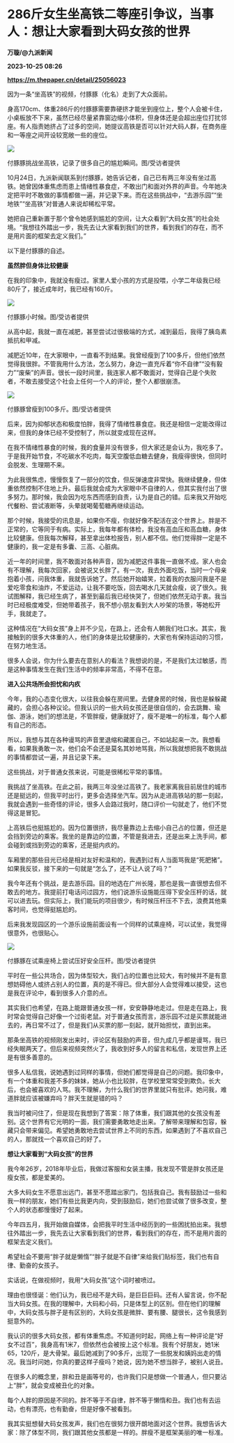 # 286斤女生坐高铁二等座引争议，当事人：想让大家看到大码女孩的世界
**万璇/@九派新闻**

**2023-10-25 08:26**

**https://m.thepaper.cn/detail/25056023**

因为一条“坐高铁”的视频，付豚豚（化名）走到了大众面前。

身高170cm、体重286斤的付豚豚需要靠硬挤才能坐到座位上，整个人会被卡住，小桌板放不下来，虽然已经尽量紧靠窗边缩小体积，但身体还是会超出座位打扰邻座。有人指责她挤占了过多的空间，她提议高铁是否可以针对大码人群，在商务座和一等座之间开设较宽敞一些的座位。

![](https://imagecloud.thepaper.cn/thepaper/image/275/574/539.jpg)

付豚豚挑战坐高铁，记录了很多自己的尴尬瞬间。图/受访者提供

10月24日，九派新闻联系到付豚豚，她告诉记者，自己已有两三年没有坐过高铁。她曾因体重焦虑而患上情绪性暴食症，不敢出门和面对外界的声音。今年她决定把平时不敢做的事情都做一遍，并记录下来。而在这些挑战中，“去游乐园”“坐地铁”“坐高铁”对普通人来说却稀松平常。

她把自己重新置于那个曾令她感到尴尬的空间，让大众看到“大码女孩”的社会处境。“我想往外踏出一步，我先去让大家看到我们的世界，看到我们的存在，而不是用片面的框架去定义我们。”

以下是付豚豚的自述。

**虽然胖但身体比较健康**

在我的印象中，我就没有瘦过。家里人爱小孩的方式是投喂，小学二年级我已经80斤了，接近成年时，我已经有160斤。

![](https://imagecloud.thepaper.cn/thepaper/image/275/574/540.jpg)

付豚豚小时候。图/受访者提供

从高中起，我就一直在减肥，甚至尝试过很极端的方式，减到最后，我得了胰岛素抵抗和甲减。

减肥近10年，在大家眼中，一直看不到结果。我曾经瘦到了100多斤，但他们依然觉得我很胖。不管我用什么方法，怎么努力，身边一直充斥着“你不自律”“没有毅力”“废柴”的声音。很长一段时间里，我连家人都不敢面对，觉得自己是个失败者，不敢去接受这个社会上任何一个人的评论，整个人都很崩溃。

![](https://imagecloud.thepaper.cn/thepaper/image/275/574/541.jpg)

付豚豚曾瘦到100多斤。图/受访者提供

后来，因为抑郁状态和极度怕胖，我得了情绪性暴食症。我还是相信一定能改得过来，但我的身体已经不受控制了，所以就变成现在这样。

在我不情绪性暴食的时候，我的食量并没有很多，但大家还是会认为，我吃多了。于是我开始节食，不吃碳水不吃肉，每天空腹低血糖去健身，我瘦得很快，但同时会脱发、生理期不来。

为此我很焦虑，慢慢恢复了一部分的饮食，但反弹速度非常快。我继续健身，但体重依然控制不住地上升。最后我就会成为大家眼中不自律的人，但其实我付出了很多努力。那时候，我会因为吃东西而感到自责，认为是自己的错。后来我又开始吃代餐粉、尝试液断等，头晕就喝葡萄糖再继续运动。

那个时候，我接受的讯息是，如果你不瘦，你就好像不配活在这个世界上。胖是不正常的，它等同于有病。实际上，我每年都有体检，我没有高血压和高血糖，身体比较健康。但我每次解释，甚至拿出体检报告，别人都不信。他们觉得胖一定是不健康的，我一定是有多囊、三高、心脏病。

近一年的时间里，我不敢面对各种声音，因为减肥这件事我一直做不成。家人也会有不理解，我每次回家，会被说又长胖了。有一次，我去外面吃饭，当时一个母亲抱着小孩，问我体重，我就告诉她了。然后她开始嬉笑，拉着我的衣服问我是不是爱吃零食和油炸，不爱运动，让我不要吃饭，回去喝水几天就会瘦，说了很久。我试图解释，我已经生病了，甚至到最后我已经快哭了，但她们依然无动于衷。我当时已经极度难受，但她带着孩子，我不想小朋友看到大人吵架的场景，等她松开手，我就走了。

这种情况在“大码女孩”身上并不少见，在路上，还会有人朝我们吐口水。其实，我接触到的很多大体重的人，他们的身体是比较健康的，大家也有保持运动的习惯，在努力地生活。

很多人会说，你为什么要去在意别人的看法？我想说的是，不是我们太过敏感，而是这种事情发生在我们生活中的频率非常高，不得不在意。

**进入公共场所会担忧和内疚**

今年，我的心态变化很大，以往我会躲在房间里。去健身房的时候，我也是躲躲藏藏的，会担心各种议论。但我认识的一些大码女孩还是很自信的，会去跳舞、瑜伽、游泳，她们的想法是，不管胖瘦，健康就好了，瘦不是唯一的标准，每个人都有自己的形态。

所以，我想与其在各种谩骂的声音里退缩和藏匿自己，不如站起来一次。我想看看，如果我勇敢一次，他们会不会还是莫名其妙地骂我，所以我就想把我不敢挑战的事情都尝试一遍，并且记录下来。

这些挑战，对于普通女孩来说，可能是很稀松平常的事情。

我挑战了坐高铁。在此之前，我两三年没坐过高铁了。我老家离我目前居住的城市还是挺远的，但我平时出行，更多会选择坐汽车。因为从走进高铁站的那一刻起，我就会遇到一些奇怪的评论，很多人会路过我时，随口评价一句就走了，他们不觉得这是冒犯。

上高铁后也挺尴尬的。因为位置很挤，我尽量靠边上去缩小自己占的位置，但还是会挡到旁边的乘客。我坐的是靠边的位置，不管是我进去，还是出来上洗手间，都会碰到或挡到旁边的乘客，还是挺内疚的。

车厢里的那些目光已经是相对友好和温和的，我遇到过有人当面骂我是“死肥猪”。如果我反驳，接下来的一句就是“怎么了，还不让人说了吗？”

我今年还有个挑战，是去游乐园。目的地选在广州长隆，那也是我一直很想去但不敢去的地方。我提前打电话问过园方，他们说游乐设施能压得下安全压杆的话，就可以进去玩。但实际上，我们能玩的项目很少，有时候压杆压不下去，浪费其他乘客时间，也觉得挺尴尬的。

后来我发现园区的一个游乐设施前面设有一个同样的试乘座椅，可以试坐，我觉得很意外，也很贴心。

![](https://imagecloud.thepaper.cn/thepaper/image/275/574/542.jpg)

付豚豚在试乘座椅上尝试压好安全压杆。图/受访者提供

平时在一些公共场合，因为体型较大，我们占的位置也比较大，有时候并不是有意想妨碍他人或挤占别人的位置，真的是不得已。但大部分人会觉得难以接受，这也是我在评论中，看到很多人介意的点。

其实我们也希望，在路上能跟普通女孩一样，安安静静地走过。但是走在路上，我时常会觉得自己好像一个过街老鼠。对于普通女孩而言，游乐园不过是买票就能进去的，再日常不过了，但是我们从买票的那一刻起，就开始担忧，直到出来。

那条坐高铁的视频刚发出来时，评论区有鼓励的声音，但九成几乎都是谩骂，我已经失眠两天了。但后来视频突然火了，我收到好多人的留言和私信，发现世界上还是有很多善意的。

很多人私信我，说她遇到过同样的事情，但她们都觉得是自己的问题。我印象中，有一个体重和我差不多的妹妹，她从小也比较胖，在学校里常常受到欺负。长大后，也会被喜欢的人骂。我不理解，为什么我们的世界里就只有批评。她问我，难道胖就应该被嫌弃吗？胖天生就是错的吗？

我当时被问住了，但是现在我想到了答案：除了体重，我们跟其他的女孩没有差别。这个世界有它光明的一面，我们需要勇敢地走出来。了解带来理解和包容，躲藏只会带来偏见。希望她勇敢地去尝试世界上不同的东西，如果遇到了不喜欢自己的人，那就找一个喜欢自己的好了。

**想让大家看到“大码女孩”的世界**

我今年26岁，2018年毕业后，我做过客服和女装主播，我发现不管是胖女孩还是瘦女孩，都是爱美的。

大多大码女生不愿意出远门，甚至不愿踏出家门，包括我自己。我有鼓励过一些和我一样的朋友，她们有些比我更内向，受到鼓励后，她们也尝试做了很多改变，整个人的状态都慢慢好了起来。

今年四五月，我开始做自媒体，会把我平时生活中经历到的一些困扰拍出来。我想往外踏出一步，我先去让大家看到我们的世界，看到我们的存在，而不是用片面的框架去定义我们。

希望社会不要用“胖子就是懒惰”“胖子就是不自律”来给我们贴标签，我们也有自律、勤奋的女孩子。

实话说，在做视频时，我用“大码女孩”这个词时被喷过。

理由也很怪诞：他们认为，我已经不是大码，是巨巨巨码。还有人留言说，你不配当大码女孩。在我的理解中，大码和小码，只是体型上的区别。但在他们的理解中，大码女孩与胖子是有区别的，大码女孩是微胖、要有腰、腿很长，这令我感到挺意外的。

我认识的很多大码女孩，都有体重焦虑。不知道何时起，网络上有一种评论是“好女不过百”，我身高有1米7，但依然也会被按上这个标准。我有个好朋友，她1米65，120斤，是大骨架。最后她减到了90多斤，出现了一些脱发和姨妈出走的情况。我当时问她，你真的要这样子瘦吗？她说，因为她不想当胖子，被别人说丑。

在很多人的概念里，胖和丑是画等号的，也许我们只是想做一个普通人，但只要沾上“胖”，就会变成被丑化的对象。

每个人胖的原因是不同的。胖不等于不自律，胖不等于懒惰和丑。我们也有去运动，也有漂亮，也有勤奋，但是好像不被看到。

我其实挺想替大码女孩发声，我们也在很努力很开朗地面对这个世界。我想告诉大家：除了体型不同，我们跟其他女孩都是一样的。胖瘦不是框架美丽的唯一标准。